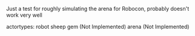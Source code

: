 Just a test for roughly simulating the arena for Robocon, probably doesn't work very well

actortypes:
robot
sheep
gem (Not Implemented)
arena (Not Implemented)

